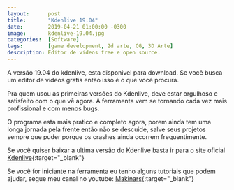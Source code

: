 ```yaml
---
layout:      post
title:       "Kdenlive 19.04"
date:        2019-04-21 01:00:00 -0300
image:       kdenlive-19.04.jpg
categories:  [Software]
tags:        [game development, 2d arte, CG, 3D Arte]
description: Editor de videos free e open source.
---
```


A versão 19.04 do kdenlive, esta disponivel para download. Se você busca um editor de videos gratis então isso é o que você procura.

Pra quem usou as primeiras versões do Kdenlive, deve estar orgulhoso e satisfeito com o que vê agora. A ferramenta vem se tornando cada vez mais profissional e com menos bugs.

O programa esta mais pratico e completo agora, porem ainda tem uma longa jornada pela frente então não se descuide, salve seus projetos sempre que puder porque os crashes ainda ocorrem frequentimente.

<script async src="//pagead2.googlesyndication.com/pagead/js/adsbygoogle.js"></script>
<ins class="adsbygoogle"
     style="display:block; text-align:center;"
     data-ad-layout="in-article"
     data-ad-format="fluid"
     data-ad-client="ca-pub-6962200783353455"
     data-ad-slot="2866622444"></ins>
<script>
     (adsbygoogle = window.adsbygoogle || []).push({});
</script>

Se você quiser baixar a ultima versão do Kdenlive basta ir para o site oficial [Kdenlive](https://kdenlive.org/){:target="_blank"}

Se você for iniciante na ferramenta eu tenho alguns tutoriais que podem ajudar, segue meu canal no youtube: [Makinars](https://www.youtube.com/channel/UCPHdERUh6rO6gpr55AF3iOw){:target="_blank"}




